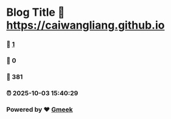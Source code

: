 # Blog Title :link: https://caiwangliang.github.io 
### :page_facing_up: [1](https://caiwangliang.github.io/tag.html) 
### :speech_balloon: 0 
### :hibiscus: 381 
### :alarm_clock: 2025-10-03 15:40:29 
### Powered by :heart: [Gmeek](https://github.com/Meekdai/Gmeek)
